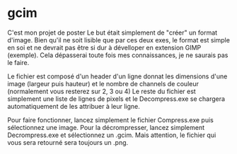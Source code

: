 # gcim
C'est mon projet de poster
Le but était simplement de "créer" un format d'image.
Bien qu'il ne soit lisible que par ces deux exes, le format est simple en soi et ne devrait pas être si dur à dévelloper en extension GIMP (exemple).
Cela dépasserai toute fois mes connaissances, je ne saurais pas le faire.

Le fichier est composé d'un header d'un ligne donnat les dimensions d'une image (largeur puis hauteur) et le nombre de channels de couleur (normalement vous resterez sur 2, 3 ou 4)
Le reste du fichier est simplement une liste de lignes de pixels et le Decompress.exe se chargera automatiquement de les attribuer à leur ligne.

Pour faire fonctionner, lancez simplement le fichier Compress.exe puis sélectionnez une image.
Pour la décrompresser, lancez simplement Decrompress.exe et sélectionnez un .gcim. Mais attention, le fichier qui vous sera retourné sera toujours un .png.
